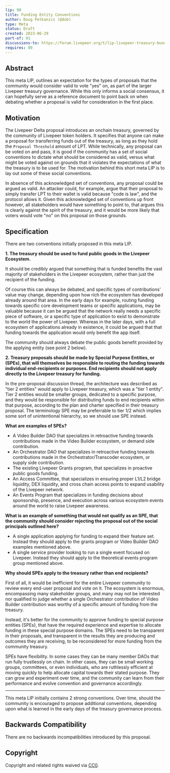 ```yaml
---
lip: 90
title: Funding Entity Conventions
author: Doug Petkanics (@dob)
type: Meta
status: Draft
created: 2023-06-29
part-of: 91
discussions-to: https://forum.livepeer.org/t/lip-livepeer-treasury-bundle-discussion-thread/2115 
requires: 89
---
```


## Abstract

This meta LIP, outlines an expectation for the types of proposals that the community would consider valid to vote "yes" on, as part of the larger Livepeer treasury governance. While this only informs a social consensus, it can hopefully serve as a reference document to point back on when debating whether a proposal is valid for consideration in the first place.

## Motivation

The Livepeer Delta proposal introduces an onchain treasury, governed by the community of Livepeer token holders. It specifies that anyone can make a proposal for transferring funds out of the treasury, as long as they hold the `Proposal Threshold` amount of LPT. While technically, any proposal can be voted on and pass, it is good if the community has a set of social conventions to dictate what should be considered as valid, versus what might be voted against on grounds that it violates the expectations of what the treasury is to be used for. The motivation behind this short meta LIP is to lay out some of these social conventions.

In absence of this acknowledged set of conventions, any proposal could be argued as valid. An attacker could, for example, argue that their proposal to simply transfer LPT to their wallet is valid because "code is law", and the protocol allows it. Given this acknowledged set of conventions up front however, all stakeholders would have something to point to, that argues this is clearly against the spirit of the treasury, and it would be more likely that voters would vote "no" on this proposal on those grounds. 

## Specification

There are two conventions initially proposed in this meta LIP.

**1. The treasury should be used to fund public goods in the Livepeer Ecosystem.**

It should be credibly argued that something that is funded benefits the vast majority of stakeholders in the Livepeer ecosystem, rather than just the recipient of the funding.

Of course this can always be debated, and specific types of contributions' value may change, depending upon how rich the ecosystem has developed already around that area. In the early days for example, routing funding towards specific core development teams or specific applications, may be valuable because it can be argued that the network really needs a specific piece of software, or a specific type of application to exist to demonstrate to the world the power of Livepeer. Whereas in the later days, with a full ecosystem of applications already in existence, it could be argued that that funding towards the application would only benefit the app itself.

The community should always debate the public goods benefit provided by the applying entity (see point 2 below). 

**2. Treasury proposals should be made by Special Purpose Entities, or (SPEs), that will themselves be responsible to routing the funding towards individual end-recipients or purposes. End recipients should not apply directly to the Livepeer treasury for funding.**

In the pre-proposal discussion thread, the architecture was described as "tier 2 entities" would apply to Livepeer treasury, which was a "tier 1 entity". Tier 2 entities would be smaller groups, dedicated to a specific purpose, and they would be responsible for distributing funds to end recipients within that purpose, according to the plan and charter specified in their treasury proposal. The terminology SPE may be preferrable to tier 1/2 which implies some sort of unintentional hierarchy, so we should use SPE instead.

**What are examples of SPEs?**

* A Video Builder DAO that specializes in retroactive funding towards contributions made in the Video Builder ecosystem, or demand side contribution.
* An Orchestrator DAO that specializes in retroactive funding towards contributions made in the Orchestrator/Transcoder ecosystem, or supply side contribution.
* The existing Livepeer Grants program, that specializes in proactive public goods funding.
* An Access Committee, that specializes in ensuring proper L1/L2 bridge liquidity, DEX liquidity, and cross chain access points to expand usability of the Livepeer network.
* An Events Program that specializes in funding decisions about sponsorship, presence, and execution across various ecosystem events around the world to raise Livepeer awareness.

**What is an example of something that would not qualify as an SPE, that the community should consider rejecting the proposal out of the social principals outlined here?**

* A single application applying for funding to expand their feature set. Instead they should apply to the grants program or Video Builder DAO examples mentioned above.
* A single service provider looking to run a single event focused on Livepeer. Instead they should apply to the theoretical events program group mentioned above.

**Why should SPEs apply to the treasury rather than end recipients?**

First of all, it would be inefficient for the entire Livepeer community to review every end-user proposal and vote on it. The ecosystem is enormous, encompassing many stakeholder groups, and many may not be interested nor qualified to judge whether a single Orchestrator contribution of Video Builder contribution was worthy of a specific amount of funding from the treasury.

Instead, it's better for the community to approve funding to special purpose entities (SPEs), that have the required experience and expertise to allocate funding in these special purpose domains. The SPEs need to be transparent in their proposals, and transparent in the results they are producing and outcomes they are receiving, to be reconsidered for more funding from the community treasury.

SPEs have flexibility. In some cases they can be many member DAOs that run fully trustlessly on chain. In other cases, they can be small working groups, committees, or even individuals, who are ruthlessly efficient at moving quickly to help allocate capital towards their stated purpose. They can grow and experiment over time, and the community can learn from their performance and evolve convention and governance accordingly.

--------

This meta LIP initially contains 2 strong conventions. Over time, should the community is encouraged to propose additional conventions, depending upon what is learned in the early days of the treasury governance process.

## Backwards Compatibility

There are no backwards incompatibilities introduced by this proposal. 

## Copyright

Copyright and related rights waived via [CC0](https://creativecommons.org/publicdomain/zero/1.0/).
